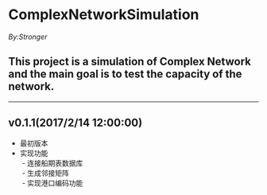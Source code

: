 # ComplexNetworkSimulation
*By:Stronger*<br>
## This project is a simulation of Complex Network and the main goal is to test the capacity of the network.<br>

---

## v0.1.1(2017/2/14 12:00:00)
- 最初版本<br>
- 实现功能<br>
  - 连接船期表数据库<br>
  - 生成邻接矩阵<br>
  - 实现港口编码功能<br>
  



